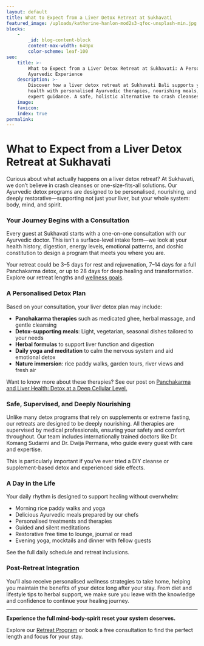 ```yaml
---
layout: default
title: What to Expect from a Liver Detox Retreat at Sukhavati
featured_image: /uploads/katherine-hanlon-mod2s3-qfoc-unsplash-min.jpg
blocks:
    -
        _id: blog-content-block
        content-max-width: 640px
        color-scheme: leaf-100
seo:
    title: >-
        What to Expect from a Liver Detox Retreat at Sukhavati: A Personalised
        Ayurvedic Experience
    description: >-
        Discover how a liver detox retreat at Sukhavati Bali supports your
        health with personalised Ayurvedic therapies, nourishing meals, and
        expert guidance. A safe, holistic alternative to crash cleanses.
    image:
    favicon:
    index: true
permalink:
---
```

# What to Expect from a Liver Detox Retreat at Sukhavati

Curious about what actually happens on a liver detox retreat? At Sukhavati, we don’t believe in crash cleanses or one-size-fits-all solutions. Our Ayurvedic detox programs are designed to be personalised, nourishing, and deeply restorative—supporting not just your liver, but your whole system: body, mind, and spirit.

### Your Journey Begins with a Consultation

Every guest at Sukhavati starts with a one-on-one consultation with our Ayurvedic doctor. This isn’t a surface-level intake form—we look at your health history, digestion, energy levels, emotional patterns, and doshic constitution to design a program that meets you where you are.

Your retreat could be 3–5 days for rest and rejuvenation, 7–14 days for a full Panchakarma detox, or up to 28 days for deep healing and transformation. Explore our retreat lengths and [wellness goals](/your-retreat-experience.html).

### A Personalised Detox Plan

Based on your consultation, your liver detox plan may include:

* **Panchakarma therapies** such as medicated ghee, herbal massage, and gentle cleansing
* **Detox-supporting meals**: Light, vegetarian, seasonal dishes tailored to your needs
* **Herbal formulas** to support liver function and digestion
* **Daily yoga and meditation** to calm the nervous system and aid emotional detox
* **Nature immersion**: rice paddy walks, garden tours, river views and fresh air

Want to know more about these therapies? See our post on [Panchakarma and Liver Health: Detox at a Deep Cellular Level.](https://able-javelin.cloudvent.net/panchakarma-and-liver-health-detox-at-a-deep-cellular-level)

### Safe, Supervised, and Deeply Nourishing

Unlike many detox programs that rely on supplements or extreme fasting, our retreats are designed to be deeply nourishing. All therapies are supervised by medical professionals, ensuring your safety and comfort throughout. Our team includes internationally trained doctors like Dr. Komang Sudarmi and Dr. Dwija Permana, who guide every guest with care and expertise.

This is particularly important if you’ve ever tried a DIY cleanse or supplement-based detox and experienced side effects.

### A Day in the Life

Your daily rhythm is designed to support healing without overwhelm:

* Morning rice paddy walks and yoga
* Delicious Ayurvedic meals prepared by our chefs
* Personalised treatments and therapies
* Guided and silent meditations
* Restorative free time to lounge, journal or read
* Evening yoga, mocktails and dinner with fellow guests

See the full daily schedule and retreat inclusions.

### Post-Retreat Integration

You’ll also receive personalised wellness strategies to take home, helping you maintain the benefits of your detox long after your stay. From diet and lifestyle tips to herbal support, we make sure you leave with the knowledge and confidence to continue your healing journey.

---

**Experience the full mind-body-spirit reset your system deserves.**

Explore our [Retreat Program](/ayurvedic-wellness-retreat.html "Ayurvedic Retreat Program") or book a free consultation to find the perfect length and focus for your stay.